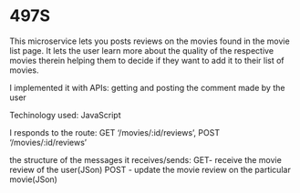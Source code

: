 # 497S

This microservice lets you posts reviews on the movies found in the movie list page. 
It lets the user learn more about the quality of the respective movies therein helping them to decide if they want to add it to their list of movies.

I implemented it with APIs: getting and posting the comment made by the user

Techinology used: JavaScript

I responds to the route:
GET ‘/movies/:id/reviews’, POST ‘/movies/:id/reviews’

the structure of the messages it receives/sends: 
GET- receive the movie review of the user(JSon)
POST - update the movie review on the particular movie(JSon)

